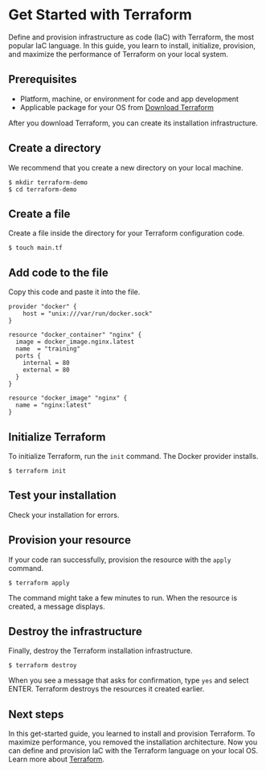 # Get Started with Terraform

Define and provision infrastructure as code (IaC) with Terraform, the most popular IaC language. In this guide, you learn to install, initialize, provision, and maximize the performance of Terraform on your local system. 
## Prerequisites
* Platform, machine, or environment for code and app development 
* Applicable package for your OS from [Download Terraform](https://www.terraform.io/downloads.html) 

After you download Terraform, you can create its installation infrastructure.
## Create a directory
We recommend that you create a new directory on your local machine. 

```shell
$ mkdir terraform-demo
$ cd terraform-demo
```
## Create a file
Create a file inside the directory for your Terraform configuration code.

```shell
$ touch main.tf
```
## Add code to the file
Copy this code and paste it into the file.

```hcl
provider "docker" {
    host = "unix:///var/run/docker.sock"
}

resource "docker_container" "nginx" {
  image = docker_image.nginx.latest
  name  = "training"
  ports {
    internal = 80
    external = 80
  }
}

resource "docker_image" "nginx" {
  name = "nginx:latest"
}
```
## Initialize Terraform 
To initialize Terraform, run the `init` command. The Docker provider installs. 

```shell
$ terraform init
```
## Test your installation
Check your installation for errors. 
## Provision your resource
If your code ran successfully, provision the resource with the `apply` command.

```shell
$ terraform apply
```

The command might take a few minutes to run. When the resource is created, a message displays.
## Destroy the infrastructure
Finally, destroy the Terraform installation infrastructure.

```shell
$ terraform destroy
```

When you see a message that asks for confirmation, type `yes` and select ENTER. Terraform destroys the resources it created earlier.

## Next steps
In this get-started guide, you learned to install and provision Terraform. To maximize performance, you removed the installation architecture. Now you can define and provision IaC with the Terraform language on your local OS.
Learn more about [Terraform](https://www.terraform.io).

